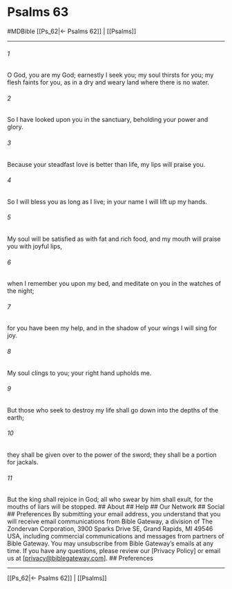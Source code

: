# Psalms 63
#MDBible
[[Ps_62|← Psalms 62]] | [[Psalms]]

***


###### 1 
O God, you are my God; earnestly I seek you; my soul thirsts for you; my flesh faints for you, as in a dry and weary land where there is no water. 

###### 2 
So I have looked upon you in the sanctuary, beholding your power and glory. 

###### 3 
Because your steadfast love is better than life, my lips will praise you. 

###### 4 
So I will bless you as long as I live; in your name I will lift up my hands. 

###### 5 
My soul will be satisfied as with fat and rich food, and my mouth will praise you with joyful lips, 

###### 6 
when I remember you upon my bed, and meditate on you in the watches of the night; 

###### 7 
for you have been my help, and in the shadow of your wings I will sing for joy. 

###### 8 
My soul clings to you; your right hand upholds me. 

###### 9 
But those who seek to destroy my life shall go down into the depths of the earth; 

###### 10 
they shall be given over to the power of the sword; they shall be a portion for jackals. 

###### 11 
But the king shall rejoice in God; all who swear by him shall exult, for the mouths of liars will be stopped. ## About ## Help ## Our Network ## Social ## Preferences By submitting your email address, you understand that you will receive email communications from Bible Gateway, a division of The Zondervan Corporation, 3900 Sparks Drive SE, Grand Rapids, MI 49546 USA, including commercial communications and messages from partners of Bible Gateway. You may unsubscribe from Bible Gateway&rsquo;s emails at any time. If you have any questions, please review our [Privacy Policy] or email us at [privacy@biblegateway.com]. ## Preferences

***

[[Ps_62|← Psalms 62]] | [[Psalms]]
